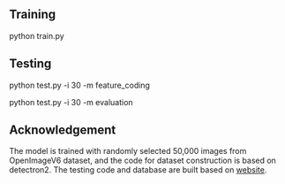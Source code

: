 ## Training

python train.py

## Testing

python test.py -i 30 -m feature_coding

python test.py -i 30 -m evaluation

## Acknowledgement

The model is trained with randomly selected 50,000 images from OpenImageV6 dataset, and the code for dataset construction is based on detectron2. The testing code and database are built based on [website](https://github.com/Image-Processing-Systems-Laboratory/VCM_EE1.2_P-layer_feature_map_anchor_generation_137th_MPEG-VCM). 
